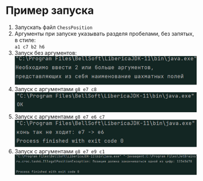# Пример запуска

1) Запускать файл `ChessPosition`
2) Аргументы при запуске указывать разделя пробелами, без запятых, в стиле:  
`a1 c7 b2 h6`
3) Запуск без аргументов:  
   ![](../../../../images/task6/1.png)
4) Запуск с аргументами `g8 e7 c8`  
   ![](../../../../images/task6/2.png)
5) Запуск с аргументами `g8 e7 e6 c7`  
   ![](../../../../images/task6/3.png)
6) Запуск с аргументами `g8 e7 e9 c1`  
   ![](../../../../images/task6/4.png)
